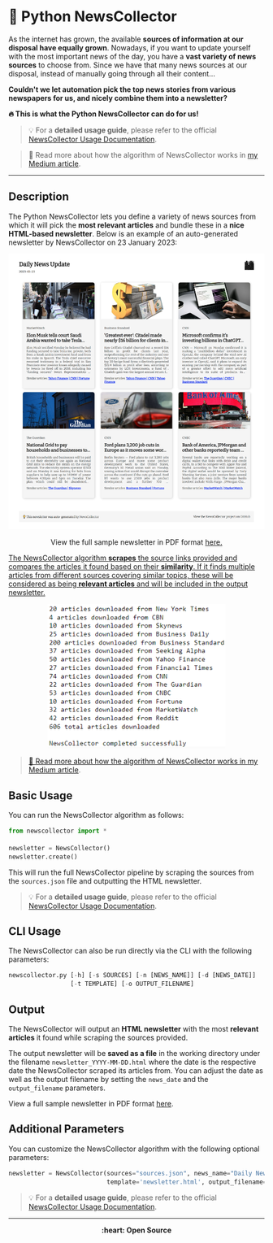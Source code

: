# :newspaper: Python NewsCollector

As the internet has grown, the available **sources of information at our disposal have equally grown**. Nowadays, if you want to update yourself with the most important news of the day, you have a **vast variety of news sources** to choose from. Since we have that many news sources at our disposal, instead of manually going through all their content…

**Couldn't we let **automation** pick the top news stories from various newspapers for us, and nicely combine them into a newsletter?**

**:fire: This is what the Python NewsCollector can do for us!**

> :bulb: For a **detailed usage guide**, please refer to the official [NewsCollector Usage Documentatíon](https://github.com/elisemercury/News-Collector/wiki/NewsCollector-Usage-Documentation).

> :closed_book: Read more about how the algorithm of NewsCollector works in [my Medium article](https://medium.com/@eliselandman/automated-news-article-collection-with-python-9267968c9ea).

-------

## Description

The Python NewsCollector lets you define a variety of news sources from which it will pick the **most relevant articles** and bundle these in a **nice HTML-based newsletter**. Below is an example of an auto-generated newsletter by NewsCollector on 23 January 2023:

<p align="center"> 
  <img src="misc/newsletter_rendered_23Jan.png" width="800" title="Example Output: Rendered Newsletter from Python News Collector">
</p>

<p align="center">
View the full sample newsletter in PDF format <a href=https://github.com/elisemercury/News-Collector/blob/main/rendered/sample_newsletter.pdf>here.
</p>

The NewsCollector algorithm **scrapes** the source links provided and compares the articles it found based on their **similarity**. If it finds multiple articles from different sources covering similar topics, these will be considered as being **relevant articles** and will be included in the output newsletter.

<p align="center">
  <img src="misc/collected_news.png" width="350" title="Example Output: Rendered Newsletter from Python News Collector">
</p>

> :closed_book: Read more about how the algorithm of NewsCollector works in [my Medium article](https://medium.com/@eliselandman/automated-news-article-collection-with-python-9267968c9ea).

## Basic Usage

You can run the NewsCollector algorithm as follows:

```Python
from newscollector import *

newsletter = NewsCollector()
newsletter.create()
```

This will run the full NewsCollector pipeline by scraping the sources from the `sources.json` file and outputting the HTML newsletter.

> :bulb: For a **detailed usage guide**, please refer to the official [NewsCollector Usage Documentatíon](https://github.com/elisemercury/News-Collector/wiki/NewsCollector-Usage-Documentation).

## CLI Usage

The NewsCollector can also be run directly via the CLI with the following parameters:

```python
newscollector.py [-h] [-s SOURCES] [-n [NEWS_NAME]] [-d [NEWS_DATE]] 
                 [-t TEMPLATE] [-o OUTPUT_FILENAME]
```

## Output

The NewsCollector will output an **HTML newsletter** with the most **relevant articles** it found while scraping the sources provided. 

The output newsletter will be **saved as a file** in the working directory under the filename `newsletter_YYYY-MM-DD.html` where the date is the respective date the NewsCollector scraped its articles from. You can adjust the date as well as the output filename by setting the `news_date` and the `output_filename` parameters.

View a full sample newsletter in PDF format [here](https://github.com/elisemercury/News-Collector/blob/main/rendered/sample_newsletter.pdf).

## Additional Parameters

You can customize the NewsCollector algorithm with the following optional parameters:

```Python
newsletter = NewsCollector(sources="sources.json", news_name="Daily News Update", news_date=date.today(), 
                           template='newsletter.html', output_filename='default')
```

> :bulb: For a **detailed usage guide**, please refer to the official [NewsCollector Usage Documentatíon](https://github.com/elisemercury/News-Collector/wiki/NewsCollector-Usage-Documentation).

-------

<p align="center"><b>
:heart: Open Source 
</b></p>
